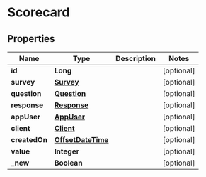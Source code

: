 

# Scorecard

## Properties

Name | Type | Description | Notes
------------ | ------------- | ------------- | -------------
**id** | **Long** |  |  [optional]
**survey** | [**Survey**](Survey.md) |  |  [optional]
**question** | [**Question**](Question.md) |  |  [optional]
**response** | [**Response**](Response.md) |  |  [optional]
**appUser** | [**AppUser**](AppUser.md) |  |  [optional]
**client** | [**Client**](Client.md) |  |  [optional]
**createdOn** | [**OffsetDateTime**](OffsetDateTime.md) |  |  [optional]
**value** | **Integer** |  |  [optional]
**_new** | **Boolean** |  |  [optional]



